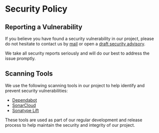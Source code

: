 # Security Policy

## Reporting a Vulnerability

If you believe you have found a security vulnerability in our project, please do not hesitate to contact us by [mail](mailto:auto-record@labaj.com.pl?subject=Security%20Vulnerability) or open a [draft security advisory](https://github.com/pawellabaj/auto-record/security/advisories/new).

We take all security reports seriously and will do our best to address the issue promptly.

## Scanning Tools

We use the following scanning tools in our project to help identify and prevent security vulnerabilities:

- [Dependabot](https://docs.github.com/en/code-security/dependabot)
- [SonarCloud](https://www.sonarsource.com/solutions/security/)
- [Sonatype Lift](https://lift.sonatype.com/)

These tools are used as part of our regular development and release process to help maintain the security and integrity of our project.

